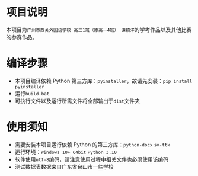 # 项目说明
本项目为`广州市西关外国语学校 高二1班（原高一4班） 谭镇洋`的学考作品以及其他比赛的参赛作品。

# 编译步骤
- 本项目编译依赖 Python 第三方库：`pyinstaller`，故请先安装：`pip install pyinstaller`
- 运行`build.bat`
- 可执行文件以及运行所需文件将全部输出于`dist`文件夹

# 使用须知
- 需要安装本项目运行依赖 Python 的第三方库：`python-docx` `sv-ttk`
- 运行环境：`Windows 10+ 64bit` `Python 3.10`
- 软件使用`utf-8`编码，请注意使用过程中相关文件也必须使用该编码
- 测试数据表数据来自广东省台山市一些学校
